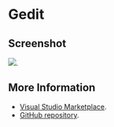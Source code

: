 # Gedit



## Screenshot
![](https://raw.githubusercontent.com/gerane/VSCodeThemes/master/gerane.Theme-Gedit/screenshot.png).


## More Information
* [Visual Studio Marketplace](https://marketplace.visualstudio.com/items/gerane.Theme-Gedit).
* [GitHub repository](https://github.com/gerane/VSCodeThemes).
